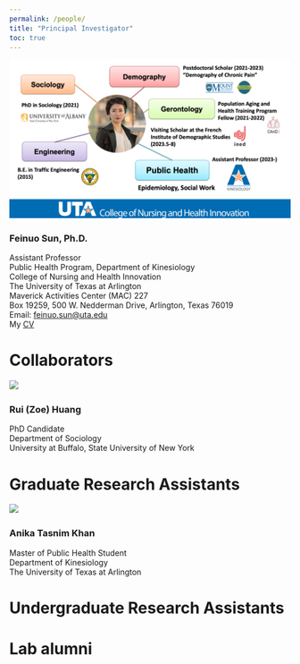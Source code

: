 ```yaml
---
permalink: /people/
title: "Principal Investigator"
toc: true
---
```

![](profile.png)

### Feinuo Sun, Ph.D.
Assistant Professor\
Public Health Program, Department of Kinesiology\
College of Nursing and Health Innovation\
The University of Texas at Arlington\
Maverick Activities Center (MAC) 227\
Box 19259, 500 W. Nedderman Drive, Arlington, Texas 76019\
Email: feinuo.sun@uta.edu\
My [CV](https://github.com/feinuosun/she-lab/blob/main/assets/images/CV_Sun_Feb%202024.pdf)

# Collaborators
![](zoe.ipeg)
### Rui (Zoe) Huang
PhD Candidate\
Department of Sociology\
University at Buffalo, State University of New York

# Graduate Research Assistants
![](anita.ipeg)
### Anika Tasnim Khan 
Master of Public Health Student\
Department of Kinesiology\
The University of Texas at Arlington

# Undergraduate Research Assistants

# Lab alumni
